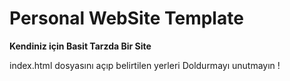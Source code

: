 # Personal WebSite Template

**Kendiniz için Basit Tarzda Bir Site**
 
index.html dosyasını açıp belirtilen yerleri Doldurmayı unutmayın !